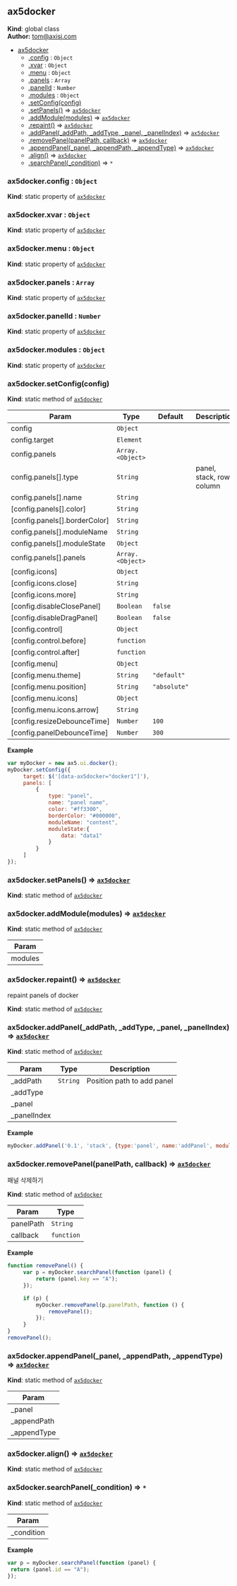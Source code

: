 <a name="ax5docker"></a>

## ax5docker
**Kind**: global class  
**Author:** tom@axisj.com  

* [ax5docker](#ax5docker)
    * [.config](#ax5docker.config) : <code>Object</code>
    * [.xvar](#ax5docker.xvar) : <code>Object</code>
    * [.menu](#ax5docker.menu) : <code>Object</code>
    * [.panels](#ax5docker.panels) : <code>Array</code>
    * [.panelId](#ax5docker.panelId) : <code>Number</code>
    * [.modules](#ax5docker.modules) : <code>Object</code>
    * [.setConfig(config)](#ax5docker.setConfig)
    * [.setPanels()](#ax5docker.setPanels) ⇒ <code>[ax5docker](#ax5docker)</code>
    * [.addModule(modules)](#ax5docker.addModule) ⇒ <code>[ax5docker](#ax5docker)</code>
    * [.repaint()](#ax5docker.repaint) ⇒ <code>[ax5docker](#ax5docker)</code>
    * [.addPanel(_addPath, _addType, _panel, _panelIndex)](#ax5docker.addPanel) ⇒ <code>[ax5docker](#ax5docker)</code>
    * [.removePanel(panelPath, callback)](#ax5docker.removePanel) ⇒ <code>[ax5docker](#ax5docker)</code>
    * [.appendPanel(_panel, _appendPath, _appendType)](#ax5docker.appendPanel) ⇒ <code>[ax5docker](#ax5docker)</code>
    * [.align()](#ax5docker.align) ⇒ <code>[ax5docker](#ax5docker)</code>
    * [.searchPanel(_condition)](#ax5docker.searchPanel) ⇒ <code>\*</code>

<a name="ax5docker.config"></a>

### ax5docker.config : <code>Object</code>
**Kind**: static property of <code>[ax5docker](#ax5docker)</code>  
<a name="ax5docker.xvar"></a>

### ax5docker.xvar : <code>Object</code>
**Kind**: static property of <code>[ax5docker](#ax5docker)</code>  
<a name="ax5docker.menu"></a>

### ax5docker.menu : <code>Object</code>
**Kind**: static property of <code>[ax5docker](#ax5docker)</code>  
<a name="ax5docker.panels"></a>

### ax5docker.panels : <code>Array</code>
**Kind**: static property of <code>[ax5docker](#ax5docker)</code>  
<a name="ax5docker.panelId"></a>

### ax5docker.panelId : <code>Number</code>
**Kind**: static property of <code>[ax5docker](#ax5docker)</code>  
<a name="ax5docker.modules"></a>

### ax5docker.modules : <code>Object</code>
**Kind**: static property of <code>[ax5docker](#ax5docker)</code>  
<a name="ax5docker.setConfig"></a>

### ax5docker.setConfig(config)
**Kind**: static method of <code>[ax5docker](#ax5docker)</code>  

| Param | Type | Default | Description |
| --- | --- | --- | --- |
| config | <code>Object</code> |  |  |
| config.target | <code>Element</code> |  |  |
| config.panels | <code>Array.&lt;Object&gt;</code> |  |  |
| config.panels[].type | <code>String</code> |  | panel, stack, row, column |
| config.panels[].name | <code>String</code> |  |  |
| [config.panels[].color] | <code>String</code> |  |  |
| [config.panels[].borderColor] | <code>String</code> |  |  |
| config.panels[].moduleName | <code>String</code> |  |  |
| config.panels[].moduleState | <code>Object</code> |  |  |
| config.panels[].panels | <code>Array.&lt;Object&gt;</code> |  |  |
| [config.icons] | <code>Object</code> |  |  |
| [config.icons.close] | <code>String</code> |  |  |
| [config.icons.more] | <code>String</code> |  |  |
| [config.disableClosePanel] | <code>Boolean</code> | <code>false</code> |  |
| [config.disableDragPanel] | <code>Boolean</code> | <code>false</code> |  |
| [config.control] | <code>Object</code> |  |  |
| [config.control.before] | <code>function</code> |  |  |
| [config.control.after] | <code>function</code> |  |  |
| [config.menu] | <code>Object</code> |  |  |
| [config.menu.theme] | <code>String</code> | <code>&quot;default&quot;</code> |  |
| [config.menu.position] | <code>String</code> | <code>&quot;absolute&quot;</code> |  |
| [config.menu.icons] | <code>Object</code> |  |  |
| [config.menu.icons.arrow] | <code>String</code> |  |  |
| [config.resizeDebounceTime] | <code>Number</code> | <code>100</code> |  |
| [config.panelDebounceTime] | <code>Number</code> | <code>300</code> |  |

**Example**  
```js
var myDocker = new ax5.ui.docker();
myDocker.setConfig({
     target: $('[data-ax5docker="docker1"]'),
     panels: [
         {
             type: "panel",
             name: "panel name",
             color: "#ff3300",
             borderColor: "#000000",
             moduleName: "content",
             moduleState:{
                 data: "data1"
             }
         }
     ]
});
```
<a name="ax5docker.setPanels"></a>

### ax5docker.setPanels() ⇒ <code>[ax5docker](#ax5docker)</code>
**Kind**: static method of <code>[ax5docker](#ax5docker)</code>  
<a name="ax5docker.addModule"></a>

### ax5docker.addModule(modules) ⇒ <code>[ax5docker](#ax5docker)</code>
**Kind**: static method of <code>[ax5docker](#ax5docker)</code>  

| Param |
| --- |
| modules | 

<a name="ax5docker.repaint"></a>

### ax5docker.repaint() ⇒ <code>[ax5docker](#ax5docker)</code>
repaint panels of docker

**Kind**: static method of <code>[ax5docker](#ax5docker)</code>  
<a name="ax5docker.addPanel"></a>

### ax5docker.addPanel(_addPath, _addType, _panel, _panelIndex) ⇒ <code>[ax5docker](#ax5docker)</code>
**Kind**: static method of <code>[ax5docker](#ax5docker)</code>  

| Param | Type | Description |
| --- | --- | --- |
| _addPath | <code>String</code> | Position path to add panel |
| _addType |  |  |
| _panel |  |  |
| _panelIndex |  |  |

**Example**  
```js
myDocker.addPanel('0.1', 'stack', {type:'panel', name:'addPanel', moduleName: 'content'});

```
<a name="ax5docker.removePanel"></a>

### ax5docker.removePanel(panelPath, callback) ⇒ <code>[ax5docker](#ax5docker)</code>
패널 삭제하기

**Kind**: static method of <code>[ax5docker](#ax5docker)</code>  

| Param | Type |
| --- | --- |
| panelPath | <code>String</code> | 
| callback | <code>function</code> | 

**Example**  
```js
function removePanel() {
     var p = myDocker.searchPanel(function (panel) {
         return (panel.key == "A");
     });

     if (p) {
         myDocker.removePanel(p.panelPath, function () {
             removePanel();
         });
     }
}
removePanel();
```
<a name="ax5docker.appendPanel"></a>

### ax5docker.appendPanel(_panel, _appendPath, _appendType) ⇒ <code>[ax5docker](#ax5docker)</code>
**Kind**: static method of <code>[ax5docker](#ax5docker)</code>  

| Param |
| --- |
| _panel | 
| _appendPath | 
| _appendType | 

<a name="ax5docker.align"></a>

### ax5docker.align() ⇒ <code>[ax5docker](#ax5docker)</code>
**Kind**: static method of <code>[ax5docker](#ax5docker)</code>  
<a name="ax5docker.searchPanel"></a>

### ax5docker.searchPanel(_condition) ⇒ <code>\*</code>
**Kind**: static method of <code>[ax5docker](#ax5docker)</code>  

| Param |
| --- |
| _condition | 

**Example**  
```js
var p = myDocker.searchPanel(function (panel) {
 return (panel.id == "A");
});
```
